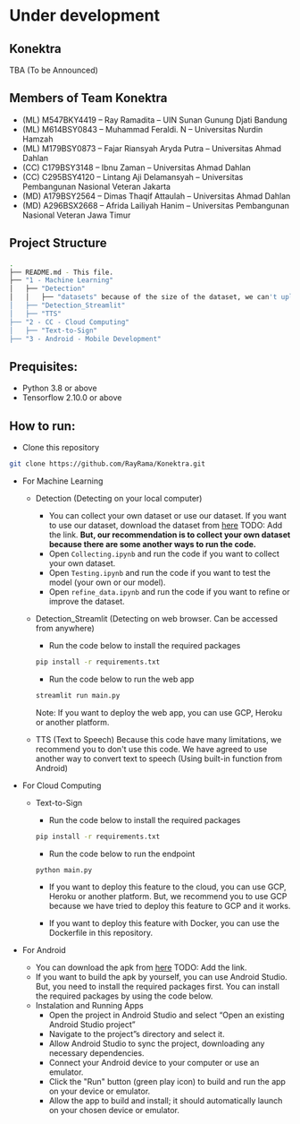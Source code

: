# Under development

## Konektra

TBA (To be Announced)

## Members of Team Konektra

- (ML) M547BKY4419 – Ray Ramadita – UIN Sunan Gunung Djati Bandung
- (ML) M614BSY0843 – Muhammad Feraldi. N – Universitas Nurdin Hamzah
- (ML) M179BSY0873 – Fajar Riansyah Aryda Putra – Universitas Ahmad Dahlan
- (CC) C179BSY3148 – Ibnu Zaman – Universitas Ahmad Dahlan
- (CC) C295BSY4120 – Lintang Aji Delamansyah – Universitas Pembangunan Nasional Veteran Jakarta
- (MD) A179BSY2564 – Dimas Thaqif Attaulah – Universitas Ahmad Dahlan
- (MD) A296BSX2668 – Afrida Lailiyah Hanim – Universitas Pembangunan Nasional Veteran Jawa Timur

## Project Structure

```bash
.
├── README.md - This file.
├── "1 - Machine Learning"
│   ├── "Detection"
│   │   ├── "datasets" because of the size of the dataset, we can't upload it to github.
│   ├── "Detection_Streamlit"
│   ├── "TTS"
├── "2 - CC - Cloud Computing"
│   ├── "Text-to-Sign"
├── "3 - Android - Mobile Development"

```

## Prequisites:

- Python 3.8 or above
- Tensorflow 2.10.0 or above

## How to run:

- Clone this repository

```bash
git clone https://github.com/RayRama/Konektra.git
```

- For Machine Learning

  - Detection (Detecting on your local computer)

    - You can collect your own dataset or use our dataset. If you want to use our dataset, download the dataset from [here](google.com) TODO: Add the link. **But, our recommendation is to collect your own dataset because there are some another ways to run the code.**
    - Open `Collecting.ipynb` and run the code if you want to collect your own dataset.
    - Open `Testing.ipynb` and run the code if you want to test the model (your own or our model).
    - Open `refine_data.ipynb` and run the code if you want to refine or improve the dataset.

  - Detection_Streamlit (Detecting on web browser. Can be accessed from anywhere)

    - Run the code below to install the required packages

    ```bash
    pip install -r requirements.txt
    ```

    - Run the code below to run the web app

    ```bash
    streamlit run main.py
    ```

    Note: If you want to deploy the web app, you can use GCP, Heroku or another platform.

  - TTS (Text to Speech)
    Because this code have many limitations, we recommend you to don't use this code. We have agreed to use another way to convert text to speech (Using built-in function from Android)

- For Cloud Computing

  - Text-to-Sign

    - Run the code below to install the required packages

    ```bash
    pip install -r requirements.txt
    ```

    - Run the code below to run the endpoint

    ```bash
    python main.py
    ```

    - If you want to deploy this feature to the cloud, you can use GCP, Heroku or another platform. But, we recommend you to use GCP because we have tried to deploy this feature to GCP and it works.

    - If you want to deploy this feature with Docker, you can use the Dockerfile in this repository.

- For Android
  - You can download the apk from [here](google.com) TODO: Add the link.
  - If you want to build the apk by yourself, you can use Android Studio. But, you need to install the required packages first. You can install the required packages by using the code below.
  - Instalation and Running Apps
     - Open the project in Android Studio and select “Open an existing Android Studio project”
     - Navigate to the project”s directory and select it.
     - Allow Android Studio to sync the project, downloading any necessary dependencies.
     - Connect your Android device to your computer or use an emulator.
     - Click the "Run" button (green play icon) to build and run the app on your device or emulator.
     - Allow the app to build and install; it should automatically launch on your chosen device or emulator.
